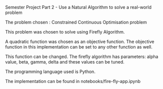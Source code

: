 Semester Project Part 2 - Use a Natural Algorithm to solve a real-world problem

The problem chosen : Constrained Continuous Optimisation problem

This problem was chosen to solve using Firefly Algorithm.

A quadratic function was chosen as an objective function. The objective function in this implementation can be set to any other function as well.

This function can be changed. The firefly algorithm has parameters: alpha value, beta, gamma, delta and these values can be tuned.

The programming language used is Python.

The implementation can be found in notebooks/fire-fly-app.ipynb

